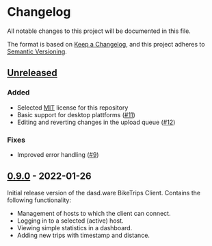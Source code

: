 # Changelog

All notable changes to this project will be documented in this file.

The format is based on [Keep a Changelog](https://keepachangelog.com/en/1.0.0/),
and this project adheres to [Semantic Versioning](https://semver.org/spec/v2.0.0.html).

## [Unreleased]

### Added

- Selected [MIT](https://spdx.org/licenses/MIT.html) license for this repository
- Basic support for desktop plattforms ([#11](https://github.com/dasdware/dw_bike_trips_client/issues/11))
- Editing and reverting changes in the upload queue ([#12](https://github.com/dasdware/dw_bike_trips_client/issues/12))

### Fixes

- Improved error handling ([#9](https://github.com/dasdware/dw_bike_trips_client/issues/9))

## [0.9.0] - 2022-01-26

Initial release version of the dasd.ware BikeTrips Client. Contains the following functionality:

- Management of hosts to which the client can connect.
- Logging in to a selected (active) host.
- Viewing simple statistics in a dashboard.
- Adding new trips with timestamp and distance.

[unreleased]: https://github.com/dasdware/dw_bike_trips_client/compare/v0.9.0...HEAD
[0.9.0]: https://github.com/dasdware/dw_bike_trips_client/releases/tag/v0.9.0
